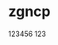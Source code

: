 <!--
 * @Author: your name
 * @Date: 2022-04-04 11:45:50
 * @LastEditTime: 2022-04-04 12:11:38
 * @LastEditors: Please set LastEditors
 * @Description: 打开koroFileHeader查看配置 进行设置: https://github.com/OBKoro1/koro1FileHeader/wiki/%E9%85%8D%E7%BD%AE
 * @FilePath: \cawm-entity-uid:\hhh\zgncp\README.md
-->
# zgncp
123456    123
